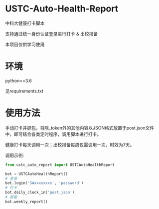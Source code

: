 # USTC-Auto-Health-Report
中科大健康打卡脚本

支持通过统一身份认证登录进行打卡 & 出校报备

本项目仅供学习使用

# 环境

python==3.6

见requirements.txt

# 使用方法

手动打卡并抓包，将除_token外的其他内容以JSON格式放置于post.json文件中，即可结合各类定时程序，调用脚本进行打卡。

健康打卡每天调用一次；出校报备每周仅需调用一次，时效为7天。

调用示例:
```python
from ustc_auto_report import USTCAutoHealthReport

bot = USTCAutoHealthReport()
# 登录
bot.login('SAxxxxxxxx', 'password')
# 打卡
bot.daily_clock_in('post.json')
# 报备
bot.weekly_report()
```
